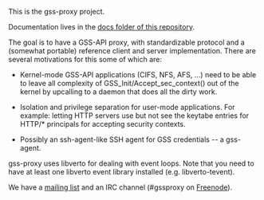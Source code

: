This is the gss-proxy project.

Documentation lives in the [docs folder of this
repository](https://github.com/gssapi/gssproxy/tree/master/docs).

The goal is to have a GSS-API proxy, with standardizable protocol and a
(somewhat portable) reference client and server implementation.  There
are several motivations for this some of which are:

 - Kernel-mode GSS-API applications (CIFS, NFS, AFS, ...) need to be
   able to leave all complexity of GSS\_Init/Accept\_sec\_context() out of
   the kernel by upcalling to a daemon that does all the dirty work.

 - Isolation and privilege separation for user-mode applications.  For
   example: letting HTTP servers use but not see the keytabe entries for
   HTTP/* principals for accepting security contexts.

 - Possibly an ssh-agent-like SSH agent for GSS credentials -- a
   gss-agent.

gss-proxy uses libverto for dealing with event loops. Note that you need to
have at least one libverto event library installed (e.g. libverto-tevent).

We have a
[mailing list](https://lists.fedorahosted.org/archives/list/gss-proxy@lists.fedorahosted.org/)
and an IRC channel (#gssproxy on [Freenode](https://webchat.freenode.net)).
